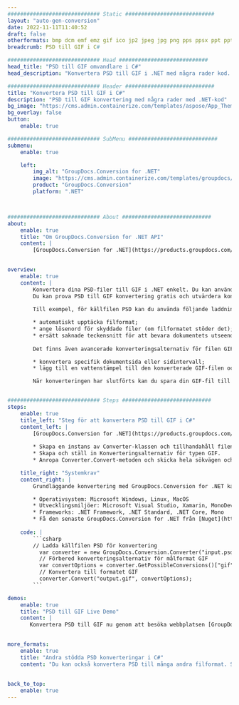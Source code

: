 ```yaml
---
############################# Static ############################
layout: "auto-gen-conversion"
date: 2022-11-11T11:40:52
draft: false
otherformats: bmp dcm emf emz gif ico jp2 jpeg jpg png pps ppsx ppt pptx psb psd svg svgz tga tif tiff webp wmf wmz
breadcrumb: PSD till GIF i C#

############################# Head ############################
head_title: "PSD till GIF omvandlare i C#"
head_description: "Konvertera PSD till GIF i .NET med några rader kod. Använd GroupDocs Document Conversion API för att konvertera över 160 filformat."

############################# Header ############################
title: "Konvertera PSD till GIF i C#"
description: "PSD till GIF konvertering med några rader med .NET-kod"
bg_image: "https://cms.admin.containerize.com/templates/aspose/App_Themes/V3/images/bg/header1.png"
bg_overlay: false
button:
    enable: true

############################# SubMenu ############################
submenu:
    enable: true

    left:
        img_alt: "GroupDocs.Conversion for .NET"
        image: "https://cms.admin.containerize.com/templates/groupdocs/images/product-logos/90x90-noborder/groupdocs-conversion-net.png"
        product: "GroupDocs.Conversion"
        platform: ".NET"



############################# About ############################
about:
    enable: true
    title: "Om GroupDocs.Conversion for .NET API"
    content: |
        [GroupDocs.Conversion for .NET](https://products.groupdocs.com/conversion/net/) kan användas för att konvertera Microsoft Word, Excel, PowerPoint, PDF, Visio och andra format. GroupDocs.Conversion är ett fristående API som är lämpligt för back-end och interna system där hög prestanda krävs. Det beror inte på någon programvara som Microsoft eller Open Office.
    

overview:
    enable: true
    content: |
        Konvertera dina PSD-filer till GIF i .NET enkelt. Du kan använda bara ett par C# kodrader i valfri plattform som du vill, som - Windows, Linux, macOS.
        Du kan prova PSD till GIF konvertering gratis och utvärdera konverteringsresultatens kvalitet. Tillsammans med enkla filkonverteringsscenarier kan du prova mer avancerade alternativ för att ladda källfilen PSD och för att spara resultatet GIF. 
        
        Till exempel, för källfilen PSD kan du använda följande laddningsalternativ:

        * automatiskt upptäcka filformat;
        * ange lösenord för skyddade filer (om filformatet stöder det);
        * ersätt saknade teckensnitt för att bevara dokumentets utseende.
        
        Det finns även avancerade konverteringsalternativ för filen GIF:

        * konvertera specifik dokumentsida eller sidintervall;
        * lägg till en vattenstämpel till den konverterade GIF-filen och många fler.

        När konverteringen har slutförts kan du spara din GIF-fil till den lokala filsökvägen eller någon tredje parts lagring som FTP, Amazon S3, Google Drive, Dropbox etc. Observera - för att konvertera PSD till {{ TO}} det finns inget behov av någon ytterligare programvara installerad - som MS Office, Open Office, Adobe Acrobat Reader etc.


############################# Steps ############################
steps:
    enable: true
    title_left: "Steg för att konvertera PSD till GIF i C#"
    content_left: |
        [GroupDocs.Conversion for .NET](https://products.groupdocs.com/conversion/net/) gör det enkelt för utvecklare att konvertera en PSD-fil till GIF med några rader kod.
        
        * Skapa en instans av Converter-klassen och tillhandahåll filen PSD med den fullständiga sökvägen
        * Skapa och ställ in Konverteringsalternativ för typen GIF.
        * Anropa Converter.Convert-metoden och skicka hela sökvägen och formatet (GIF) som en parameter

    title_right: "Systemkrav"
    content_right: |
        Grundläggande konvertering med GroupDocs.Conversion for .NET kan göras med bara några enkla steg. Våra API:er stöds på alla större plattformar och operativsystem. Innan du kör koden nedan, se till att du har följande förutsättningar installerade på ditt system.

        * Operativsystem: Microsoft Windows, Linux, MacOS
        * Utvecklingsmiljöer: Microsoft Visual Studio, Xamarin, MonoDevelop
        * Frameworks: .NET Framework, .NET Standard, .NET Core, Mono
        * Få den senaste GroupDocs.Conversion for .NET från [Nuget](https://www.nuget.org/packages/groupdocs.conversion)
         
    code: |
        ```csharp    
        // Ladda källfilen PSD för konvertering
          var converter = new GroupDocs.Conversion.Converter("input.psd");
          // Förbered konverteringsalternativ för målformat GIF
          var convertOptions = converter.GetPossibleConversions()["gif"].ConvertOptions;
          // Konvertera till formatet GIF
          converter.Convert("output.gif", convertOptions);
        ```

demos:
    enable: true
    title: "PSD till GIF Live Demo"
    content: |
       Konvertera PSD till GIF nu genom att besöka webbplatsen [GroupDocs.Conversion App](https://products.groupdocs.app/conversion/family). Onlinedemo har följande fördelar
          

more_formats:
    enable: true
    title: "Andra stödda PSD konverteringar i C#"
    content: "Du kan också konvertera PSD till många andra filformat. Se listan nedan."
       
       
back_to_top:
    enable: true
---
```

